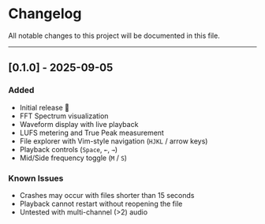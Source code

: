 # Changelog

All notable changes to this project will be documented in this file.

---
## [0.1.0] - 2025-09-05

### Added
- Initial release 🎉
- FFT Spectrum visualization
- Waveform display with live playback
- LUFS metering and True Peak measurement
- File explorer with Vim-style navigation (`HJKL` / arrow keys)
- Playback controls (`Space`, `←`, `→`)
- Mid/Side frequency toggle (`M` / `S`)

### Known Issues
- Crashes may occur with files shorter than 15 seconds
- Playback cannot restart without reopening the file
- Untested with multi-channel (>2) audio

